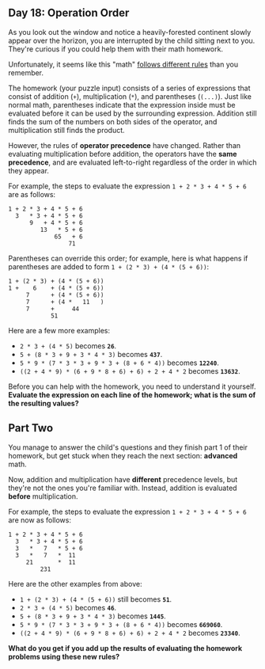 
## Day 18: Operation Order

As you look out the window and notice a heavily-forested continent slowly appear over the horizon, you are interrupted by the child sitting next to you. They're curious if you could help them with their  math  homework.

Unfortunately, it seems like this "math"  [follows different rules](https://www.youtube.com/watch?v=3QtRK7Y2pPU&t=15)  than you remember.

The homework (your puzzle input) consists of a series of expressions that consist of addition (`+`), multiplication (`*`), and parentheses (`(...)`). Just like normal math, parentheses indicate that the expression inside must be evaluated before it can be used by the surrounding expression. Addition still finds the sum of the numbers on both sides of the operator, and multiplication still finds the product.

However, the rules of  **operator precedence**  have changed. Rather than evaluating multiplication before addition, the operators have the  **same precedence**, and are evaluated left-to-right regardless of the order in which they appear.

For example, the steps to evaluate the expression  `1 + 2 * 3 + 4 * 5 + 6`  are as follows:

```
1 + 2 * 3 + 4 * 5 + 6
  3   * 3 + 4 * 5 + 6
      9   + 4 * 5 + 6
         13   * 5 + 6
             65   + 6
                 71
```

Parentheses can override this order; for example, here is what happens if parentheses are added to form  `1 + (2 * 3) + (4 * (5 + 6))`:

```
1 + (2 * 3) + (4 * (5 + 6))
1 +    6    + (4 * (5 + 6))
     7      + (4 * (5 + 6))
     7      + (4 *   11   )
     7      +     44
            51
```

Here are a few more examples:

-   `2 * 3 + (4 * 5)`  becomes  **`26`**.
-   `5 + (8 * 3 + 9 + 3 * 4 * 3)`  becomes  **`437`**.
-   `5 * 9 * (7 * 3 * 3 + 9 * 3 + (8 + 6 * 4))`  becomes  **`12240`**.
-   `((2 + 4 * 9) * (6 + 9 * 8 + 6) + 6) + 2 + 4 * 2`  becomes  **`13632`**.

Before you can help with the homework, you need to understand it yourself.  **Evaluate the expression on each line of the homework; what is the sum of the resulting values?**


## Part Two

You manage to answer the child's questions and they finish part 1 of their homework, but get stuck when they reach the next section:  **advanced**  math.

Now, addition and multiplication have  **different**  precedence levels, but they're not the ones you're familiar with. Instead, addition is evaluated  **before**  multiplication.

For example, the steps to evaluate the expression  `1 + 2 * 3 + 4 * 5 + 6`  are now as follows:

```
1 + 2 * 3 + 4 * 5 + 6
  3   * 3 + 4 * 5 + 6
  3   *   7   * 5 + 6
  3   *   7   *  11
     21       *  11
         231
```

Here are the other examples from above:

-   `1 + (2 * 3) + (4 * (5 + 6))`  still becomes  **`51`**.
-   `2 * 3 + (4 * 5)`  becomes  **`46`**.
-   `5 + (8 * 3 + 9 + 3 * 4 * 3)`  becomes  **`1445`**.
-   `5 * 9 * (7 * 3 * 3 + 9 * 3 + (8 + 6 * 4))`  becomes  **`669060`**.
-   `((2 + 4 * 9) * (6 + 9 * 8 + 6) + 6) + 2 + 4 * 2`  becomes  **`23340`**.

**What do you get if you add up the results of evaluating the homework problems using these new rules?**